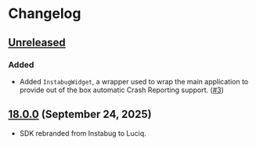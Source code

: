 # Changelog

## [Unreleased](https://github.com/luciqai/luciq-flutter-sdk/compare/v18.0.0...dev)

### Added

-  Added `InstabugWidget`, a wrapper used to wrap the main application to provide out of the box automatic Crash Reporting support. ([#3](https://github.com/luciqai/luciq-flutter-sdk/pull/3))

## [18.0.0](https://github.com/luciqai/luciq-flutter-sdk/compare/v18.0.0...dev) (September 24, 2025)

- SDK rebranded from Instabug to Luciq.